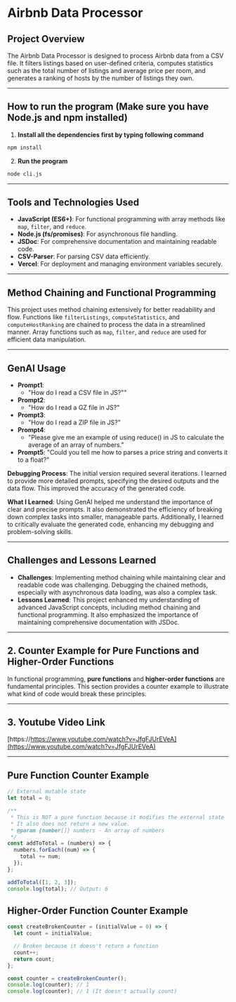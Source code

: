 # Airbnb Data Processor

## Project Overview

The Airbnb Data Processor is designed to process Airbnb data from a CSV file. It filters listings based on user-defined criteria, computes statistics such as the total number of listings and average price per room, and generates a ranking of hosts by the number of listings they own.

---

## How to run the program (Make sure you have Node.js and npm installed)

1. **Install all the dependencies first by typing following command**

```zsh
npm install
```

2. **Run the program**

```zsh
node cli.js
```

---

## Tools and Technologies Used

- **JavaScript (ES6+)**: For functional programming with array methods like `map`, `filter`, and `reduce`.
- **Node.js (fs/promises)**: For asynchronous file handling.
- **JSDoc**: For comprehensive documentation and maintaining readable code.
- **CSV-Parser**: For parsing CSV data efficiently.
- **Vercel**: For deployment and managing environment variables securely.

---

## Method Chaining and Functional Programming

This project uses method chaining extensively for better readability and flow. Functions like `filterListings`, `computeStatistics`, and `computeHostRanking` are chained to process the data in a streamlined manner. Array functions such as `map`, `filter`, and `reduce` are used for efficient data manipulation.

---

## GenAI Usage

- **Prompt1**:
  - "How do I read a CSV file in JS?""
- **Prompt2**:
  - "How do I read a GZ file in JS?"
- **Prompt3**:
  - "How do I read a ZIP file in JS?"
- **Prompt4**:
  - "Please give me an example of using reduce() in JS to calculate the average of an array of numbers."
- **Prompt5**:
  "Could you tell me how to parses a price string and converts it to a float?"

**Debugging Process**: The initial version required several iterations. I learned to provide more detailed prompts, specifying the desired outputs and the data flow. This improved the accuracy of the generated code.

**What I Learned**: Using GenAI helped me understand the importance of clear and precise prompts. It also demonstrated the efficiency of breaking down complex tasks into smaller, manageable parts. Additionally, I learned to critically evaluate the generated code, enhancing my debugging and problem-solving skills.

---

## Challenges and Lessons Learned

- **Challenges**: Implementing method chaining while maintaining clear and readable code was challenging. Debugging the chained methods, especially with asynchronous data loading, was also a complex task.
- **Lessons Learned**: This project enhanced my understanding of advanced JavaScript concepts, including method chaining and functional programming. It also emphasized the importance of maintaining comprehensive documentation with JSDoc.

---

## 2. Counter Example for Pure Functions and Higher-Order Functions

In functional programming, **pure functions** and **higher-order functions** are fundamental principles. This section provides a counter example to illustrate what kind of code would break these principles.

---

## 3. Youtube Video Link

[https://https://www.youtube.com/watch?v=JfgFJUrEVeA](https://www.youtube.com/watch?v=JfgFJUrEVeA)

---

## Pure Function Counter Example

```js
// External mutable state
let total = 0;

/**
 * This is NOT a pure function because it modifies the external state `total`.
 * It also does not return a new value.
 * @param {number[]} numbers - An array of numbers
 */
const addToTotal = (numbers) => {
  numbers.forEach((num) => {
    total += num;
  });
};

addToTotal([1, 2, 3]);
console.log(total); // Output: 6
```

## Higher-Order Function Counter Example

```js
const createBrokenCounter = (initialValue = 0) => {
  let count = initialValue;

  // Broken because it doesn't return a function
  count++;
  return count;
};

const counter = createBrokenCounter();
console.log(counter); // 1
console.log(counter); // 1 (It doesn't actually count)
```

